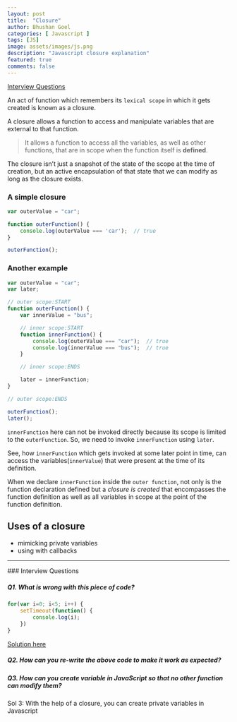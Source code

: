 ```yaml
---
layout: post
title:  "Closure"
author: Bhushan Goel
categories: [ Javascript ]
tags: [JS]
image: assets/images/js.png
description: "Javascript closure explanation"
featured: true
comments: false
---
```

[Interview Questions](#interview-questions)

An act of function which remembers its `lexical scope` in which it gets created is known as a closure.

A closure allows a function to access and manipulate variables that are external to that function.

> It allows a function to access all the variables, as well as other functions, that are in scope when the function itself is **defined**.

The closure isn’t just a snapshot of the state of the scope at the time of creation, but an active encapsulation of that state that we can modify as long as the closure exists.

### A simple closure

```javascript
var outerValue = "car";

function outerFunction() {
    console.log(outerValue === 'car');  // true
}

outerFunction();
```

### Another example

```javascript
var outerValue = "car";
var later;

// outer scope:START
function outerFunction() {
    var innerValue = "bus";

    // inner scope:START
    function innerFunction() {
        console.log(outerValue === "car");  // true
        console.log(innerValue === "bus");  // true
    }

    // inner scope:ENDS

    later = innerFunction;
}

// outer scope:ENDS

outerFunction();
later();
```

`innerFunction` here can not be invoked directly because its scope is limited to the `outerFunction`. So, we need to invoke `innerFunction` using `later`.

See, how `innerFunction` which gets invoked at some later point in time, can access the variables\(`innerValue`\) that were present at the time of its definition.

When we declare `innerFunction` inside the `outer function`, not only is the function declaration defined but a _closure is created_ that encompasses the function definition as well as all variables in scope at the point of the function definition.

## Uses of a closure

* mimicking private variables
* using with callbacks

<hr>
### Interview Questions

##### Q1. What is wrong with this piece of code?

```javascript
for(var i=0; i<5; i++) {
    setTimeout(function() {
        console.log(i);
    })
}
```

[Solution here](js-interview/closures-1.md)

##### Q2. How can you re-write the above code to make it work as expected?

##### Q3. How can you create variable in JavaScript so that no other function can modify them?
Sol 3: With the help of a closure, you can create private variables in Javascript
